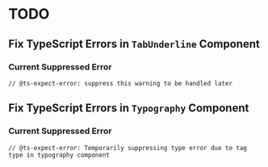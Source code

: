 # TODO

## Fix TypeScript Errors in `TabUnderline` Component

### Current Suppressed Error

```tsx
// @ts-expect-error: suppress this warning to be handled later
```

## Fix TypeScript Errors in `Typography` Component

### Current Suppressed Error

```tsx
// @ts-expect-error: Temporarily suppressing type error due to tag type in typography component
```
